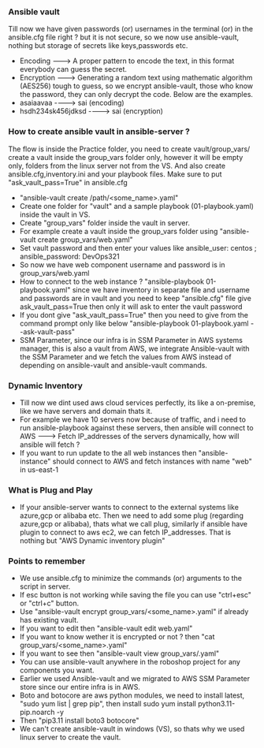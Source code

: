 ### Ansible vault
Till now we have given passwords (or) usernames in the terminal (or) in the ansible.cfg file right ? but it is not secure, so we now use ansible-vault, nothing but storage of secrets like keys,passwords etc.
- Encoding ---> A proper pattern to encode the text, in this format everybody can guess the secret.
- Encryption ---> Generating a random text using mathematic algorithm (AES256) tough to guess, so we encrypt
  ansible-vault, those who know the password, they can only decrypt the code. Below are the examples.
- asaiaavaa ----> sai (encoding)
- hsdh234sk456jdksd ----> sai (encryption)

### How to create ansible vault in ansible-server ?
The flow is inside the Practice folder, you need to create vault/group_vars/ create a vault inside the group_vars folder only, however it will be empty only, folders from the linux server not from the VS. And also create ansible.cfg,inventory.ini and your playbook files. Make sure to put "ask_vault_pass=True" in ansible.cfg
- "ansible-vault create /path/<some_name>.yaml"
- Create one folder for "vault" and a sample playbook (01-playbook.yaml) inside the vault in VS.
- Create "group_vars" folder inside the vault in server.
- For example create a vault inside the group_vars folder using "ansible-vault create group_vars/web.yaml"
- Set vault password and then enter your values like ansible_user: centos ; ansible_password: DevOps321
- So now we have web component username and password is in group_vars/web.yaml
- How to connect to the web instance ? "ansible-playbook 01-playbook.yaml" since we have inventory in
  separate file and username and passwords are in vault and you need to keep "ansible.cfg" file give
  ask_vault_pass=True then only it will ask to enter the vault password
- If you dont give "ask_vault_pass=True" then you need to give from the command prompt only like below
  "ansible-playbook 01-playbook.yaml --ask-vault-pass"
- SSM Parameter, since our infra is in SSM Parameter in AWS systems manager, this is also a vault from AWS,
  we integrate Ansible-vault with the SSM Parameter and we fetch the values from AWS instead of depending on
  ansible-vault and ansible-vault commands.

### Dynamic Inventory
- Till now we dint used aws cloud services perfectly, its like a on-premise, like we have servers and domain
  thats it.
- For example we have 10 servers now because of traffic, and i need to run ansible-playbook against these
  servers, then ansible will connect to AWS ---> Fetch IP_addresses of the servers dynamically, how will
  ansible will fetch ?
- If you want to run update to the all web instances then "ansible-instance" should connect to AWS and fetch
  instances with name "web" in us-east-1

### What is Plug and Play
- If your ansible-server wants to connect to the external systems like azure,gcp or alibaba etc. Then we need
  to add some plug (regarding azure,gcp or alibaba), thats what we call plug, similarly if ansible have plugin
  to connect to aws ec2, we can fetch IP_addresses. That is nothing but "AWS Dynamic inventory plugin"

### Points to remember
- We use ansible.cfg to minimize the commands (or) arguments to the script in server.
- If esc button is not working while saving the file you can use "ctrl+esc" or "ctrl+c" button.
- Use "ansible-vault encrypt group_vars/<some_name>.yaml" if already has existing vault.
- If you want to edit then "ansible-vault edit web.yaml"
- If you want to know wether it is encrypted or not ? then "cat group_vars/<some_name>.yaml"
- If you want to see then "ansible-vault view group_vars/<some-name>.yaml"
- You can use ansible-vault anywhere in the roboshop project for any components you want.
- Earlier we used Ansible-vault and we migrated to AWS SSM Parameter store since our entire infra is in AWS.
- Boto and botocore are aws python modules, we need to install latest, "sudo yum list | grep pip", then install
  sudo yum install python3.11-pip.noarch -y
- Then "pip3.11 install boto3 botocore"
- We can't create ansible-vault in windows (VS), so thats why we used linux server to create the vault.
